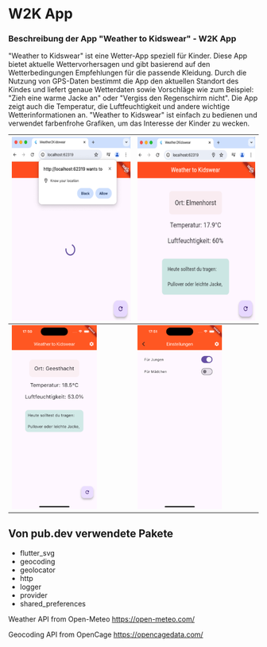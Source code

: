 
# W2K App

### Beschreibung der App "Weather to Kidswear" - W2K App

"Weather to Kidswear" ist eine Wetter-App speziell für Kinder. Diese App bietet aktuelle Wettervorhersagen und gibt basierend auf den Wetterbedingungen Empfehlungen für die passende Kleidung. Durch die Nutzung von GPS-Daten bestimmt die App den aktuellen Standort des Kindes und liefert genaue Wetterdaten sowie Vorschläge wie zum Beispiel: "Zieh eine warme Jacke an" oder "Vergiss den Regenschirm nicht". Die App zeigt auch die Temperatur, die Luftfeuchtigkeit und andere wichtige Wetterinformationen an. "Weather to Kidswear" ist einfach zu bedienen und verwendet farbenfrohe Grafiken, um das Interesse der Kinder zu wecken.

  
| <img  src="assets/images/geolocate.png"  alt="Geolocation"  height="370"> | <img  src="assets/images/home.png"  alt="Home Screen"  height="370"> |
|--|--|
| <img  src="assets/images/iphone.png"  alt="iPhone"  height="370"> | <img  src="assets/images/settings.png"  alt="Settings Screen"  height="370"> |

## Von pub.dev verwendete Pakete

- flutter_svg
- geocoding
- geolocator
- http
- logger
- provider
- shared_preferences

Weather API from Open-Meteo
https://open-meteo.com/

Geocoding API from OpenCage
https://opencagedata.com/

